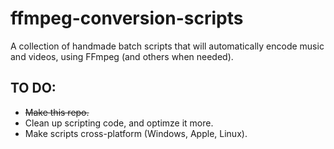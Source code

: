 # ffmpeg-conversion-scripts
A collection of handmade batch scripts that will automatically encode music and videos, using FFmpeg (and others when needed).


## **TO DO:**

- ~~Make this repo.~~
- Clean up scripting code, and optimze it more.
- Make scripts cross-platform (Windows, Apple, Linux).
